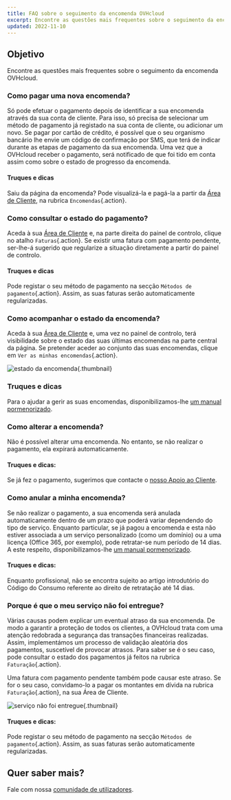 ```yaml
---
title: FAQ sobre o seguimento da encomenda OVHcloud
excerpt: Encontre as questões mais frequentes sobre o seguimento da encomenda OVHcloud
updated: 2022-11-10
---
```


## Objetivo

Encontre as questões mais frequentes sobre o seguimento da encomenda OVHcloud.

### Como pagar uma nova encomenda?

Só pode efetuar o pagamento depois de identificar a sua encomenda através da sua conta de cliente. Para isso, só precisa de selecionar um método de pagamento já registado na sua conta de cliente, ou adicionar um novo. Se pagar por cartão de crédito, é possível que o seu organismo bancário lhe envie um código de confirmação por SMS, que terá de indicar durante as etapas de pagamento da sua encomenda. Uma vez que a OVHcloud receber o pagamento, será notificado de que foi tido em conta assim como sobre o estado de progresso da encomenda.

#### Truques e dicas

Saiu da página da encomenda? Pode visualizá-la e pagá-la a partir da [Área de Cliente](https://www.ovh.com/auth/?action=gotomanager&from=https://www.ovh.pt/&ovhSubsidiary=pt), na rubrica `Encomendas`{.action}.

### Como consultar o estado do pagamento?

Aceda à sua [Área de Cliente](https://www.ovh.com/auth/?action=gotomanager&from=https://www.ovh.pt/&ovhSubsidiary=pt) e, na parte direita do painel de controlo, clique no atalho `Faturas`{.action}. Se existir uma fatura com pagamento pendente, ser-lhe-á sugerido que regularize a situação diretamente a partir do painel de controlo.

#### Truques e dicas

Pode registar o seu método de pagamento na secção `Métodos de pagamento`{.action}. Assim, as suas faturas serão automaticamente regularizadas.

### Como acompanhar o estado da encomenda?

Aceda à sua [Área de Cliente](https://www.ovh.com/auth/?action=gotomanager&from=https://www.ovh.pt/&ovhSubsidiary=pt) e, uma vez no painel de controlo, terá visibilidade sobre o estado das suas últimas encomendas na parte central da página. Se pretender aceder ao conjunto das suas encomendas, clique em `Ver as minhas encomendas`{.action}.

![estado da encomenda](images/order_final-min.gif){.thumbnail}

### Truques e dicas

Para o ajudar a gerir as suas encomendas, disponibilizamos-lhe [um manual pormenorizado](/pages/account_and_service_management/managing_billing_payments_and_services/managing_ovh_orders).

### Como alterar a encomenda?

Não é possível alterar uma encomenda. No entanto, se não realizar o pagamento, ela expirará automaticamente.

#### Truques e dicas:

Se já fez o pagamento, sugerimos que contacte o [nosso Apoio ao Cliente](https://www.ovhcloud.com/pt/contact/).

### Como anular a minha encomenda?

Se não realizar o pagamento, a sua encomenda será anulada automaticamente dentro de um prazo que poderá variar dependendo do tipo de serviço.
Enquanto particular, se já pagou a encomenda e esta não estiver associada a um serviço personalizado (como um domínio) ou a uma licença (Office 365, por exemplo), pode retratar-se num período de 14 dias. A este respeito, disponibilizamos-lhe [um manual pormenorizado](/pages/account_and_service_management/managing_billing_payments_and_services/managing_ovh_orders#direito-de-retratacao).

#### Truques e dicas:

Enquanto profissional, não se encontra sujeito ao artigo introdutório do Código do Consumo referente ao direito de retratação até 14 dias.

### Porque é que o meu serviço não foi entregue?

Várias causas podem explicar um eventual atraso da sua encomenda.
De modo a garantir a proteção de todos os clientes, a OVHcloud trata com uma atenção redobrada a segurança das transações financeiras realizadas. Assim, implementámos um processo de validação aleatória dos pagamentos, suscetível de provocar atrasos. Para saber se é o seu caso, pode consultar o estado dos pagamentos já feitos na rubrica `Faturação`{.action}.

Uma fatura com pagamento pendente também pode causar este atraso. Se for o seu caso, convidamo-lo a pagar os montantes em dívida na rubrica `Faturação`{.action}, na sua Área de Cliente.

![serviço não foi entregue](images/billing_final_0.gif){.thumbnail}

#### Truques e dicas:

Pode registar o seu método de pagamento na secção `Métodos de pagamento`{.action}. Assim, as suas faturas serão automaticamente regularizadas.

## Quer saber mais?

Fale com nossa [comunidade de utilizadores](/links/community).